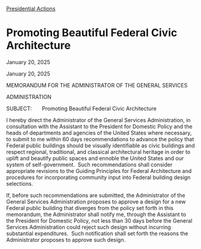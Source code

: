 
[Presidential Actions](https://www.whitehouse.gov/presidential-actions/) 

Promoting Beautiful Federal Civic Architecture
==============================================

January 20, 2025 



January 20, 2025

MEMORANDUM FOR THE ADMINISTRATOR OF THE GENERAL SERVICES

ADMINISTRATION

SUBJECT:       Promoting Beautiful Federal Civic Architecture

I hereby direct the Administrator of the General Services Administration, in consultation with the Assistant to the President for Domestic Policy and the heads of departments and agencies of the United States where necessary, to submit to me within 60 days recommendations to advance the policy that Federal public buildings should be visually identifiable as civic buildings and respect regional, traditional, and classical architectural heritage in order to uplift and beautify public spaces and ennoble the United States and our system of self-government.  Such recommendations shall consider appropriate revisions to the Guiding Principles for Federal Architecture and procedures for incorporating community input into Federal building design selections.

If, before such recommendations are submitted, the Administrator of the General Services Administration proposes to approve a design for a new Federal public building that diverges from the policy set forth in this memorandum, the Administrator shall notify me, through the Assistant to the President for Domestic Policy, not less than 30 days before the General Services Administration could reject such design without incurring substantial expenditures.  Such notification shall set forth the reasons the Administrator proposes to approve such design.



